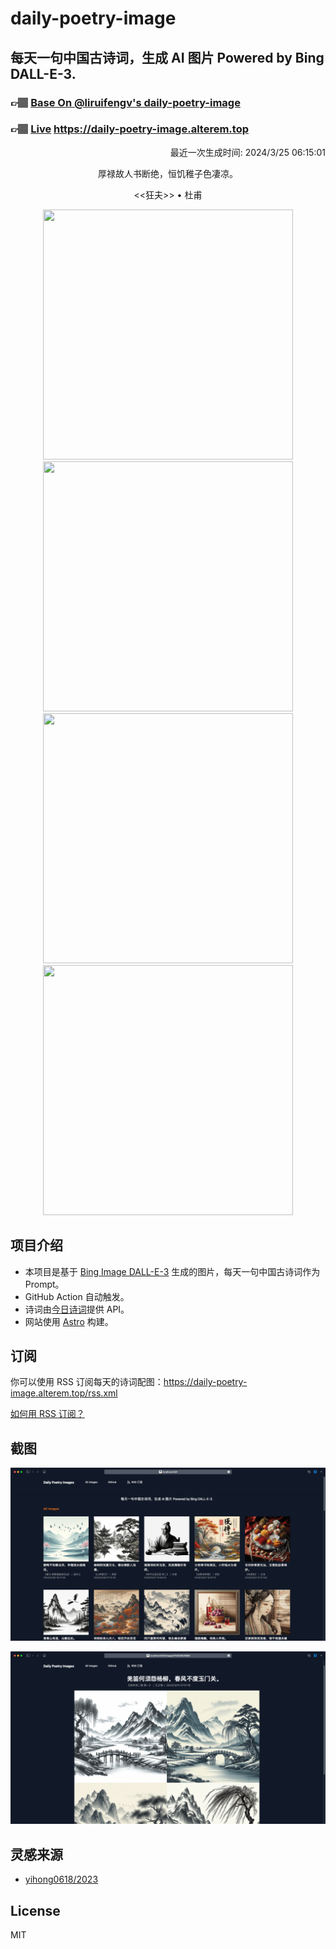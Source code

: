 
# daily-poetry-image

## 每天一句中国古诗词，生成 AI 图片 Powered by Bing DALL-E-3.

### 👉🏽 [Base On @liruifengv's daily-poetry-image](https://github.com/liruifengv/daily-poetry-image)

### 👉🏽 [Live](https://daily-poetry-image.alterem.top/) https://daily-poetry-image.alterem.top

<p align="right">
  最近一次生成时间: 2024/3/25 06:15:01
</p>
<p align="center">
厚禄故人书断绝，恒饥稚子色凄凉。
</p>
<p align="center">
<<狂夫>> • 杜甫
</p>
<p align="center">
<img src="https://tse3.mm.bing.net/th/id/OIG2.jGdUVj9H7VYvu.BWgVpM" height="400" width="400" />
<img src="https://tse1.mm.bing.net/th/id/OIG2.d66YFJ2rNwWSGUhepWij" height="400" width="400" />
<img src="https://tse1.mm.bing.net/th/id/OIG2.dYIWU523oKNy7i1dA1ep" height="400" width="400" />
<img src="https://tse3.mm.bing.net/th/id/OIG2.aCrDgeYVYMNQWUU2XQYN" height="400" width="400" />
</p>

## 项目介绍

-   本项目是基于 [Bing Image DALL-E-3](https://www.bing.com/images/create) 生成的图片，每天一句中国古诗词作为 Prompt。
-   GitHub Action 自动触发。
-   诗词由[今日诗词](https://www.jinrishici.com/)提供 API。
-   网站使用 [Astro](https://astro.build) 构建。

## 订阅

你可以使用 RSS 订阅每天的诗词配图：https://daily-poetry-image.alterem.top/rss.xml

[如何用 RSS 订阅？](https://zhuanlan.zhihu.com/p/55026716)

## 截图

![图片列表](./screenshots/Snipaste_2023-12-28_21-00-26.png)

![图片详情](./screenshots/Snipaste_2023-12-28_21-00-53.png)

## 灵感来源

-   [yihong0618/2023](https://github.com/yihong0618/2023)

## License

MIT
